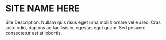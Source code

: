 SITE NAME HERE
======

Site Description:
Nullam quis risus eget urna mollis ornare vel eu leo. Cras justo odio, dapibus ac facilisis in, egestas eget quam. Sed posuere consectetur est at lobortis.
